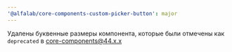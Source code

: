 ```yaml
---
'@alfalab/core-components-custom-picker-button': major
---
```


Удалены буквенные размеры компонента, которые были отмечены как `deprecated` в core-components@44.x.x

